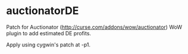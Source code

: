 # auctionatorDE

Patch for Auctionator (http://curse.com/addons/wow/auctionator) WoW plugin to add estimated DE profits.

Apply using cygwin's patch at -p1.

